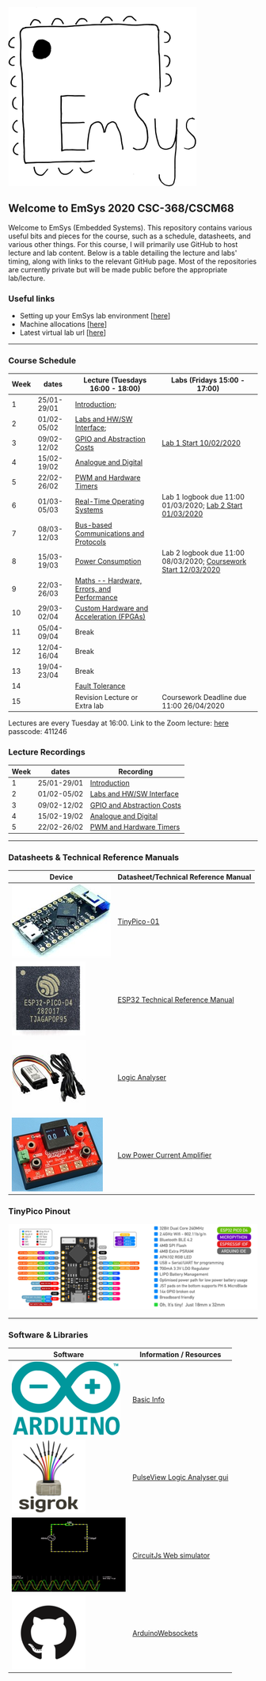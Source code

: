 ![](imgs/EmSysLogo.svg)
## Welcome to EmSys 2020 CSC-368/CSCM68
Welcome to EmSys (Embedded Systems). 
This repository contains various useful bits and pieces for the course, such as a schedule, datasheets, and various other things.
For this course, I will primarily use GitHub to host lecture and lab content. Below is a table detailing the lecture and labs' timing, along with links to the relevant GitHub page. Most of the repositories are currently private but will be made public before the appropriate lab/lecture. 

### Useful links
* Setting up your EmSys lab environment [[here](https://github.com/STFleming/EmSys_labSetup)]
* Machine allocations [[here](https://github.com/STFleming/EmSys_labSetup/tree/main/allocations)]
* Latest virtual lab url [[here](http://ec2-3-139-102-167.us-east-2.compute.amazonaws.com:4000/)]

-----------------------------------------------------------------------------------
### Course Schedule
| Week  | dates       | Lecture (Tuesdays 16:00 - 18:00)                                                          | Labs (Fridays 15:00 - 17:00)                                                                                     | 
|-------|-------------|-------------------------------------------------------------------------------------------|------------------------------------------------------------------------------------------------------------------|
| 1     | 25/01-29/01  | [Introduction](https://github.com/STFleming/EmSys_Lecture1);                              |                                                 |
| 2     | 01/02-05/02  | [Labs and HW/SW Interface](https://github.com/STFleming/EmSys_LabIntro_MemoryMappedHardware);      |                                                 |
| 3     | 09/02-12/02  | [GPIO and Abstraction Costs](https://github.com/STFleming/EmSys_GPIO_and_Abstraction_Costs)  |    [Lab 1 Start 10/02/2020](https://github.com/STFleming/EmSys_Lab1)                                                                                                              |
| 4     | 15/02-19/02  | [Analogue and Digital](https://stfleming.github.io/EmSys_Analogue_and_Digital)                 |                                                                                                                  |
| 5     | 22/02-26/02  | [PWM and Hardware Timers](https://github.com/STFleming/EmSys_PWM_and_HW_Timers)                 |             |
| 6     | 01/03-05/03  | [Real-Time Operating Systems](https://github.com/STFleming/EmSys_Lecture4)  |  Lab 1 logbook due 11:00 01/03/2020; [Lab 2 Start 01/03/2020](https://github.com/STFleming/EmSys_Lab2)                                                                                                              |
| 7     | 08/03-12/03  | [Bus-based Communications and Protocols](https://github.com/STFleming/EmSys_Lecture6)     |                                                                                                                  |
| 8     | 15/03-19/03  | [Power Consumption](https://github.com/STFleming/EmSys_Lecture7) | Lab 2 logbook due 11:00 08/03/2020; [Coursework Start 12/03/2020](https://github.com/STFleming/EmSys_Coursework) |
| 9     | 22/03-26/03  | [Maths -- Hardware, Errors, and Performance](https://github.com/STFleming/EmSys_Lecture8)   |                                                                                                                  |
| 10    | 29/03-02/04  | [Custom Hardware and Acceleration (FPGAs)](https://github.com/STFleming/EmSys_Lecture9)                            |                                                                                                                  |
| 11    | 05/04-09/04  | Break                                                                                     |                                                                                                                  |
| 12    | 12/04-16/04  | Break                                                                                     |                                                                                                                  |
| 13    | 19/04-23/04  | Break                                                                                     |                                                                                                                  |
| 14    |  | [Fault Tolerance](https://github.com/STFleming/EmSys_Lecture10)                                                           |                                                                                                                  |
| 15    |  | Revision Lecture or Extra lab                                                           | Coursework Deadline due 11:00 26/04/2020                                                                         |

Lectures are every Tuesday at 16:00.
Link to the Zoom lecture: [here](https://swanseauniversity.zoom.us/j/91305669799?pwd=L0NhQlRQMnlOZWQxblp0TEFrSUVlZz09) passcode: 411246 

### Lecture Recordings
| Week  | dates       |  Recording                                                             |
|-------|-------------|-------------------------------------------------------------------------------------------|
| 1     | 25/01-29/01  | [Introduction](https://swanseauniversity.zoom.us/rec/share/gkvoHapmdDuxbSCXoAZfUMENttcLPyKbxITJROn7lPzjQ6m7xJyt6LFhYFybcLDg.KUccKj8NaIK-s6kL?startTime=1611676186000)                              |          
| 2     | 01/02-05/02  | [Labs and HW/SW Interface](https://swanseauniversity.zoom.us/rec/share/VHZfQuRQ5KKBLDydeet2iUWsPt-hQwPT4GMorPA5xoWZO8SVdsd6fXKnoe7f2kOf.iWZcttljWdw0a5gG?startTime=1612281398000)      |
| 3     | 09/02-12/02  | [GPIO and Abstraction Costs](https://swanseauniversity.zoom.us/rec/share/_zmA_gv90_ikaL0tq_fmaSXHk3CgGKkrXCMtuRLF0xPGK5Q9LlmxHyAKzGX4cNH1.Ww2VWlbzeMnm34q8?startTime=1612886843000)  |
| 4     | 15/02-19/02  | [Analogue and Digital](https://swanseauniversity.zoom.us/rec/share/iHJXy0K7DcbBz91yZ_IwcUhNkG2oJ-VE0F5hm2YjWywLMezmMWFm5McYit0Ygyg6.we0uVGLYwfVBBugC?startTime=1613490997000)  |
| 5     | 22/02-26/02  | [PWM and Hardware Timers](https://swanseauniversity.zoom.us/rec/play/nN_Cztjf__LNQaDkIO7or6V8MxYto9tNf4BWrsz_f4RNJqu8xsK_zzuRO0PrZqSxeavm24q--s1KF37H.Ew4yzgI7mk0UL3DG?startTime=1614095098000)  |


-----------------------------------------------------------------------------------
### Datasheets & Technical Reference Manuals
| Device                       | Datasheet/Technical Reference Manual                                                                                                               |
|------------------------------|----------------------------------------------------------------------------------------------------------------------------------------------------|
| ![](imgs/tp_small.jpg)       | [TinyPico-01](https://www.tinypico.com/ )                                                                                                                                   |
| ![](imgs/esp32_small.jpg)    | [ESP32 Technical Reference Manual](https://www.espressif.com/sites/default/files/documentation/esp32_technical_reference_manual_en.pdf)            |
| ![](imgs/logic_analyser_small.jpg) | [Logic Analyser](https://cdn.shopify.com/s/files/1/1509/1638/files/Logic_Analyzer_Datasheet_e6569a64-4910-4661-9ef3-f431019ab753.pdf?v=1610445451) |
| ![](imgs/currentRanger_small.jpg) | [Low Power Current Amplifier](https://lowpowerlab.com/guide/currentranger/specs-architecture/) |

### TinyPico Pinout
![](imgs/tinypico-specs-v2.jpg)

-----------------------------------------------------------------------------------

### Software & Libraries
|  Software   |   Information / Resources  |
|-------------|----------------------------|
| ![](imgs/arduino_small.png) | [Basic Info](https://www.arduino.cc/en/Tutorial/BuiltInExamples) |
| ![](imgs/sigrok_small.png) | [PulseView Logic Analyser gui](https://sigrok.org/wiki/PulseView) |
| ![](imgs/circuitjs_small.gif)    | [CircuitJs Web simulator](https://www.falstad.com/circuit/circuitjs.html) |
| ![](imgs/github_small.png)    |  [ArduinoWebsockets](https://github.com/gilmaimon/ArduinoWebsockets) |
